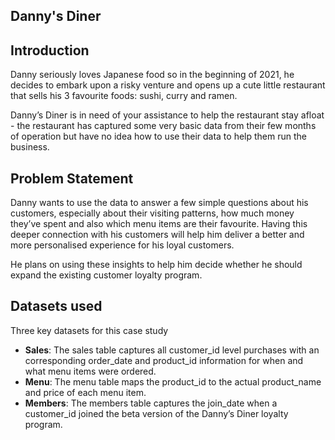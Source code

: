 ## Danny's Diner

## Introduction
Danny seriously loves Japanese food so in the beginning of 2021, he decides to embark upon a risky venture and opens up a cute little restaurant that sells his 3 favourite foods: sushi, curry and ramen.

Danny’s Diner is in need of your assistance to help the restaurant stay afloat - the restaurant has captured some very basic data from their few months of operation but have no idea how to use their data to help them run the business.

## Problem Statement
Danny wants to use the data to answer a few simple questions about his customers, especially about their visiting patterns, how much money they’ve spent and also which menu items are their favourite. Having this deeper connection with his customers will help him deliver a better and more personalised experience for his loyal customers.

He plans on using these insights to help him decide whether he should expand the existing customer loyalty program.

## Datasets used
Three key datasets for this case study
- <strong>Sales</strong>: The sales table captures all customer_id level purchases with an corresponding order_date and product_id information for when and what menu items were ordered.
- <strong>Menu</strong>: The menu table maps the product_id to the actual product_name and price of each menu item.
- <strong>Members</strong>: The members table captures the join_date when a customer_id joined the beta version of the Danny’s Diner loyalty program.
